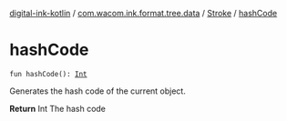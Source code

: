 [digital-ink-kotlin](../../index.md) / [com.wacom.ink.format.tree.data](../index.md) / [Stroke](index.md) / [hashCode](./hash-code.md)

# hashCode

`fun hashCode(): `[`Int`](https://kotlinlang.org/api/latest/jvm/stdlib/kotlin/-int/index.html)

Generates the hash code of the current object.

**Return**
Int The hash code

